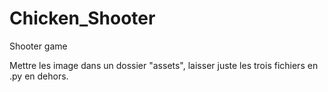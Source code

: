# Chicken_Shooter
Shooter game

Mettre les image dans un dossier "assets", laisser juste les trois fichiers en .py en dehors.

